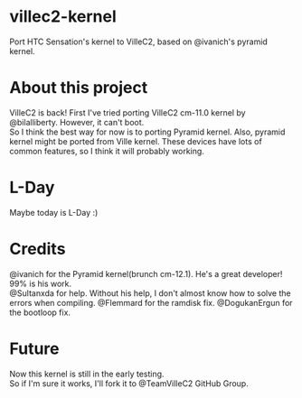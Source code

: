 # villec2-kernel
Port HTC Sensation's kernel to VilleC2, based on @ivanich's pyramid kernel.

# About this project
VilleC2 is back!
First I've tried porting VilleC2 cm-11.0 kernel by @bilalliberty. However, it can't boot.  
So I think the best way for now is to porting Pyramid kernel. Also, pyramid kernel might be ported from Ville kernel. These devices have lots of common features, so I think it will probably working.  

# L-Day
Maybe today is L-Day :)

# Credits
@ivanich for the Pyramid kernel(brunch cm-12.1). He's a great developer! 99% is his work.  
@Sultanxda for help. Without his help, I don't almost know how to solve the errors when compiling.
@Flemmard for the ramdisk fix.
@DogukanErgun for the bootloop fix.

# Future
Now this kernel is still in the early testing.  
So if I'm sure it works, I'll fork it to @TeamVilleC2 GitHub Group.
